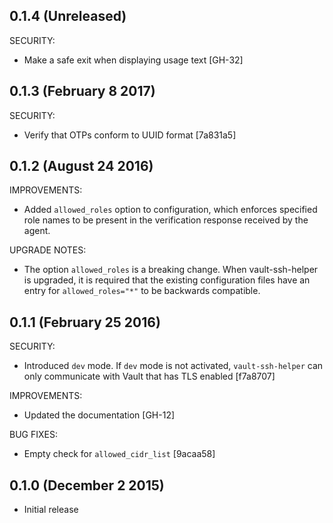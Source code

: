 ## 0.1.4 (Unreleased)

SECURITY:
  * Make a safe exit when displaying usage text [GH-32]

## 0.1.3 (February 8 2017)

SECURITY:
  * Verify that OTPs conform to UUID format [7a831a5]

## 0.1.2 (August 24 2016)

IMPROVEMENTS:
  * Added `allowed_roles` option to configuration, which enforces specified
    role names to be present in the verification response received by the agent.

UPGRADE NOTES:
  * The option `allowed_roles` is a breaking change. When vault-ssh-helper
    is upgraded, it is required that the existing configuration files have
    an entry for `allowed_roles="*"` to be backwards compatible.

## 0.1.1 (February 25 2016)

SECURITY:
  * Introduced `dev` mode. If `dev` mode is not activated, `vault-ssh-helper`
    can only communicate with Vault that has TLS enabled [f7a8707]

IMPROVEMENTS:
  * Updated the documentation [GH-12]

BUG FIXES:
  * Empty check for `allowed_cidr_list` [9acaa58]

## 0.1.0 (December 2 2015)

  * Initial release
